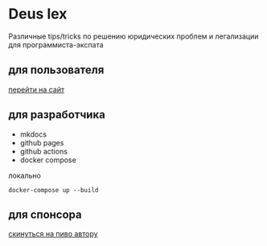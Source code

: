 # Deus lex

Различные tips/tricks по решению юридических проблем и легализации для программиста-экспата

## для пользователя

[перейти на сайт](https://mguzelevich.github.io/deus-lex/)

## для разработчика

- mkdocs
- github pages
- github actions
- docker compose

локально

```
docker-compose up --build
```

## для спонсора

[скинуться на пиво автору](https://www.patreon.com/mguzelevich)
